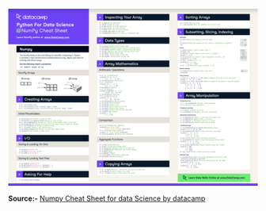 ![](assets/NumPy_Cheat_Sheet-_Data_Analysis_in_Python_oejlva.png)


<strong>Source:-</strong>  [Numpy Cheat Sheet for data Science by datacamp](https://www.datacamp.com/community/blog/python-numpy-cheat-sheet)
